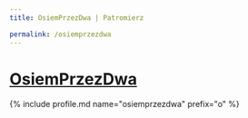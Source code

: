 ```yaml
---
title: OsiemPrzezDwa | Patromierz

permalink: /osiemprzezdwa
---
```


# [OsiemPrzezDwa](https://patronite.pl/osiemprzezdwa)

{% include profile.md name="osiemprzezdwa" prefix="o" %}
